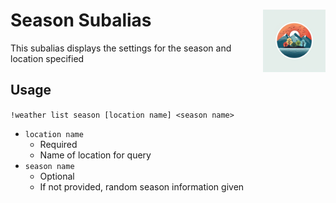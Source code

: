 <h1>Season Subalias<img align="right" src="../../../Data/images/main.png" width="100px"></h1>

This subalias displays the settings for the season and location specified


## Usage
`!weather list season [location name] <season name>`
- `location name`
    - Required
    - Name of location for query
- `season name`
    - Optional
    - If not provided, random season information given